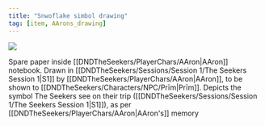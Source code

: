```yaml
---
title: "Snwoflake simbol drawing"
tag: [item, AArons_drawing]
---
```

![](DNDTheSeekers/images/AAronSnowflakeDrawing.png)

Spare paper inside [[DNDTheSeekers/PlayerChars/AAron|AAron]] notebook. 
Drawn in [[DNDTheSeekers/Sessions/Session 1/The Seekers Session 1|S1]] by [[DNDTheSeekers/PlayerChars/AAron|AAron]], to be shown to [[DNDTheSeekers/Characters/NPC/Prīm|Prīm]].
Depicts the symbol The Seekers see on their trip ([[DNDTheSeekers/Sessions/Session 1/The Seekers Session 1|S1]]), as per [[DNDTheSeekers/PlayerChars/AAron|AAron's]] memory